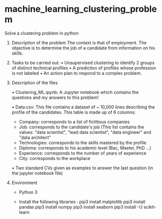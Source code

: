 # machine_learning_clustering_problem
Solve a clustering problem in python

1. Description of the problem
The context is that of employment. The objective is to determine the job of a candidate from information on his skills.

2. Tasks to be carried out:
   • Unsupervised clustering to identify 2 groups of distinct technical profiles
   • A prediction of profiles whose profession is not labeled
   • An action plan to respond to a complex problem.

3. Description of the files

   • Clustering_ML.ipynb: A Jupyter notebook which contains the questions and my answers to this problem!

   • Data.csv: This file contains a dataset of ~ 10,000 lines describing the profile of the candidates.
               This table is made up of 6 columns:

      - Company: corresponds to a list of fictitious companies
      - Job: corresponds to the candidate's job (This list contains the values: "data scientist", "lead data scientist", "data engineer"                and "data architect"
      - Technologies: corresponds to the skills mastered by the profile
      - Diploma: corresponds to his academic level (Bac, Master, PhD ...)
      - Experience: corresponds to the number of years of experience
      - City: corresponds to the workplace

   • Two standard CVs given as examples to answer the last question (in the jupyter notebook file)
   

4. Environment

      - Python 3 
      
      - Install the following libraries : 
           pip3 install matplotlib
           pip3 install pandas
           pip3 install numpy
           pip3 install seaborn
           pip3 install -U scikit-learn
